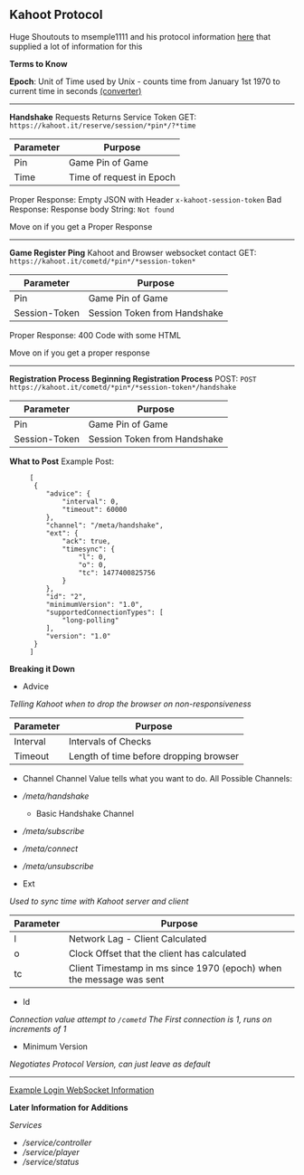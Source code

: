 ## Kahoot Protocol
Huge Shoutouts to msemple1111 and his protocol information [here](https://github.com/msemple1111/kahoot-hack/tree/master/kahoot-protocol) that supplied a lot of information for this

**Terms to Know**

__Epoch__: Unit of Time used by Unix - counts time from January 1st 1970 to current time in seconds [(converter)](https://www.epochconverter.com/ "Converter")
***
**Handshake**
Requests Returns Service Token
GET: `https://kahoot.it/reserve/session/*pin*/?*time`

| Parameter       | Purpose                  |
|-----------------|--------------------------|
| Pin             | Game Pin of Game         |
| Time            | Time of request in Epoch |

Proper Response: Empty JSON with Header `x-kahoot-session-token`
Bad Response: Response body String: `Not found`

Move on if you get a Proper Response
***
**Game Register Ping**
Kahoot and Browser websocket contact
GET: `https://kahoot.it/cometd/*pin*/*session-token*`

| Parameter       | Purpose                      |
|-----------------|------------------------------|
| Pin             | Game Pin of Game             |
| Session-Token   | Session Token from Handshake |

Proper Response: 400 Code with some HTML

Move on if you get a proper response
***
**Registration Process**
__Beginning Registration Process__
POST: `POST https://kahoot.it/cometd/*pin*/*session-token*/handshake`

| Parameter       | Purpose                      |
|-----------------|------------------------------|
| Pin             | Game Pin of Game             |
| Session-Token   | Session Token from Handshake |

__What to Post__
Example Post: 
```
     [
      {
         "advice": {
             "interval": 0, 
             "timeout": 60000
         }, 
         "channel": "/meta/handshake", 
         "ext": {
             "ack": true, 
             "timesync": {
                 "l": 0, 
                 "o": 0, 
                 "tc": 1477400825756
             }
         }, 
         "id": "2", 
         "minimumVersion": "1.0", 
         "supportedConnectionTypes": [
             "long-polling"
         ], 
         "version": "1.0"
      }
     ]
```

__Breaking it Down__

* Advice

*Telling Kahoot when to drop the browser on non-responsiveness*

| Parameter       | Purpose                                |
|-----------------|----------------------------------------|
| Interval        | Intervals of Checks                    |
| Timeout         | Length of time before dropping browser |

* Channel
Channel Value tells what you want to do. All Possible Channels:
* _/meta/handshake_
  * Basic Handshake Channel
* _/meta/subscribe_
* _/meta/connect_
* _/meta/unsubscribe_

* Ext

*Used to sync time with Kahoot server and client*

| Parameter       | Purpose                                                             |
|-----------------|---------------------------------------------------------------------|
| l               | Network Lag - Client Calculated                                     |
| o               | Clock Offset that the client has calculated                         |
| tc              | Client Timestamp in ms since 1970 (epoch) when the message was sent |

* Id

*Connection value attempt to `/cometd` The First connection is 1, runs on increments of 1*

* Minimum Version

*Negotiates Protocol Version, can just leave as default*

***
[Example Login WebSocket Information](http://ryguy.us/share/44143a69.mp4)

**Later Information for Additions**

_*Services*_
* _/service/controller_
* _/service/player_
* _/service/status_
